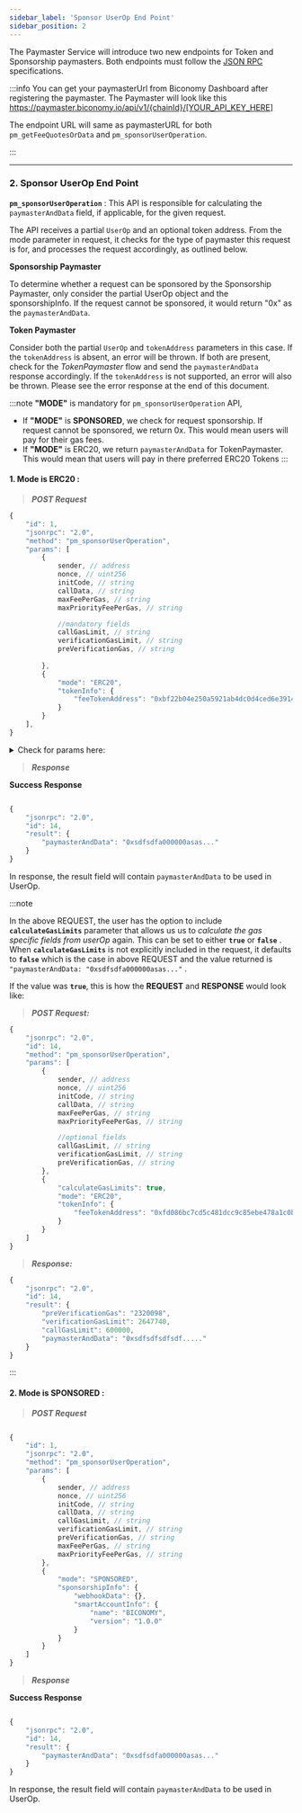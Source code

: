 ```yaml
---
sidebar_label: 'Sponsor UserOp End Point'
sidebar_position: 2
---
```




The Paymaster Service will introduce two new endpoints for Token and Sponsorship paymasters. Both endpoints must follow the [JSON RPC](https://www.jsonrpc.org/specification) specifications.


:::info
You can get your paymasterUrl from Biconomy Dashboard after registering the paymaster. The Paymaster will look like this
https://paymaster.biconomy.io/api/v1/{chainId}/[YOUR_API_KEY_HERE]

 The endpoint URL will same as paymasterURL for both `pm_getFeeQuotesOrData` and `pm_sponsorUserOperation`.

:::

--------


### 2. Sponsor UserOp End Point

**`pm_sponsorUserOperation`** : This API is responsible for calculating the `paymasterAndData` field, if applicable, for the given request.

The API receives a partial `UserOp` and an optional token address. From the mode parameter in request, it checks for the type of paymaster this request is for, and processes the request accordingly, as outlined below.

**Sponsorship Paymaster**

To determine whether a request can be sponsored by the Sponsorship Paymaster, only consider the partial UserOp object and the sponsorshipInfo. If the request cannot be sponsored, it would return "0x" as the `paymasterAndData`.

**Token Paymaster**

Consider both the partial `UserOp` and `tokenAddress` parameters in this case. If the `tokenAddress` is absent, an error will be thrown. If both are present, check for the *TokenPaymaster* flow and send the `paymasterAndData` response accordingly. If the `tokenAddress` is not supported, an error will also be thrown. Please see the error response at the end of this document.


:::note
**"MODE"** is mandatory for `pm_sponsorUserOperation` API, 

- If **"MODE"** is **SPONSORED**, we check for request sponsorship. If request cannot be sponsored, we return 0x. This would mean users will pay for their gas fees.
- If **"MODE"** is ERC20, we return `paymasterAndData` for TokenPaymaster. This would mean that users will pay in there preferred ERC20 Tokens
:::

#### 1. Mode is **ERC20** :

> ***POST Request***

```javascript
{
	"id": 1,
	"jsonrpc": "2.0",
	"method": "pm_sponsorUserOperation",
	"params": [
		{
			sender, // address
			nonce, // uint256
			initCode, // string
			callData, // string
			maxFeePerGas, // string
			maxPriorityFeePerGas, // string

			//mandatory fields
			callGasLimit, // string 
			verificationGasLimit, // string
			preVerificationGas, // string
			
		},
		{
			"mode": "ERC20",
			"tokenInfo": {
				"feeTokenAddress": "0xbf22b04e250a5921ab4dc0d4ced6e391459e92d4"
			}
		}
	],
}

```

<details>
  <summary> Check for params here: </summary>

`params` is an array where 

| Index | Description |
| --- | --- |
| 0 | Partial `UserOp` without signature and `paymasterAndData` |
| 1 | Context data containing extra information based on type of paymaster used.

`mode`
Mandatory Field. Values can be SPONSORED or ERC20

`tokenInfo`
In case of MODE is ERC20, `tokenInfo` needs to be present in the request body.

`sponsorshipInfo`
In case of MODE is SPONSORED, `sponsorshipInfo` needs to be present in the request body.
*Webhook is optional.*
*SmartAcountInfo is Mandatory.* |


  </details>

> ***Response***

**Success Response**

```javascript

{
	"jsonrpc": "2.0",
	"id": 14,
	"result": {
		"paymasterAndData": "0xsdfsdfa000000asas..."
	}
}
```

In response, the result field will contain `paymasterAndData` to be used in UserOp.

:::note

In the above REQUEST, the user has the option to include **`calculateGasLimits`** parameter that allows us us to *calculate the gas specific fields from userOp* again. This can be set to either **`true`** or **`false`** . When **`calculateGasLimits`**  is not explicitly included in the request, it defaults to **`false`** which is the case in above REQUEST and the value returned is ` "paymasterAndData: "0xsdfsdfa000000asas..."` .

If the value was **`true`**, this is how the **REQUEST** and **RESPONSE** would look like:

> ***POST Request:***

```javascript
{
	"jsonrpc": "2.0",
	"id": 14,
	"method": "pm_sponsorUserOperation",
	"params": [
		{
			sender, // address
			nonce, // uint256
			initCode, // string
			callData, // string
			maxFeePerGas, // string
			maxPriorityFeePerGas, // string

			//optional fields
			callGasLimit, // string 
			verificationGasLimit, // string
			preVerificationGas, // string
		},
		{
			"calculateGasLimits": true,
			"mode": "ERC20",
			"tokenInfo": {
				"feeTokenAddress": "0xfd086bc7cd5c481dcc9c85ebe478a1c0b69fcbb9"
			}
		}
	]
}
```

> ***Response:***

```javascript
{
	"jsonrpc": "2.0",
	"id": 14,
	"result": {
		"preVerificationGas": "2320098",
		"verificationGasLimit": 2647740,
		"callGasLimit": 600000,
		"paymasterAndData": "0xsdfsdfsdfsdf....."
	}
}
```
:::



#### 2. Mode is **SPONSORED** :

> ***POST Request***

```javascript

{
	"id": 1,
	"jsonrpc": "2.0",
	"method": "pm_sponsorUserOperation",
	"params": [
		{
			sender, // address
			nonce, // uint256
			initCode, // string
			callData, // string
			callGasLimit, // string
			verificationGasLimit, // string
			preVerificationGas, // string
			maxFeePerGas, // string
			maxPriorityFeePerGas, // string
		},
		{
			"mode": "SPONSORED",
			"sponsorshipInfo": {
				"webhookData": {},
				"smartAccountInfo": {
					"name": "BICONOMY",
					"version": "1.0.0"
				}
			}
		}
	]
}
```

> ***Response***

**Success Response**

```javascript

{
	"jsonrpc": "2.0",
	"id": 14,
	"result": {
		"paymasterAndData": "0xsdfsdfa000000asas..."
	}
}
```


In response, the result field will contain `paymasterAndData` to be used in UserOp.

